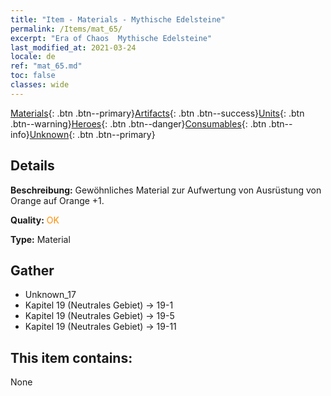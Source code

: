 ```yaml
---
title: "Item - Materials - Mythische Edelsteine"
permalink: /Items/mat_65/
excerpt: "Era of Chaos  Mythische Edelsteine"
last_modified_at: 2021-03-24
locale: de
ref: "mat_65.md"
toc: false
classes: wide
---
```

 [Materials](/de/Items/){: .btn .btn--primary}[Artifacts](/de/Items/Artifacts/){: .btn .btn--success}[Units](/de/Items/Units/){: .btn .btn--warning}[Heroes](/de/Items/Heroes/){: .btn .btn--danger}[Consumables](/de/Items/Consumables/){: .btn .btn--info}[Unknown](/de/Items/Unknown/){: .btn .btn--primary}

## Details
 **Beschreibung:** Gewöhnliches Material zur Aufwertung von Ausrüstung von Orange auf Orange +1.

 **Quality:** <span style="color: #FF8C00">OK</span>

 **Type:** Material

## Gather

*    Unknown_17 
*    Kapitel 19 (Neutrales Gebiet) -> 19-1 
*    Kapitel 19 (Neutrales Gebiet) -> 19-5 
*    Kapitel 19 (Neutrales Gebiet) -> 19-11 

## This item contains:

  None

